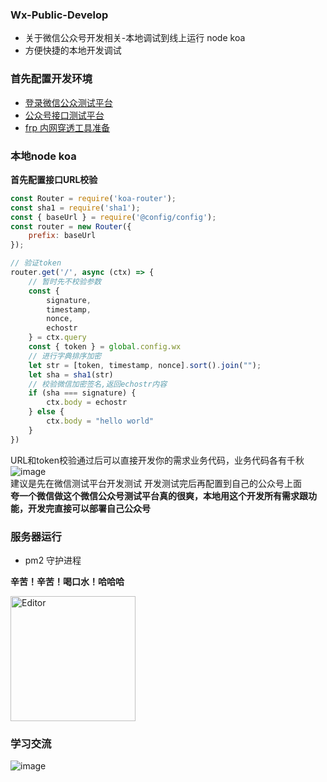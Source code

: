 ### Wx-Public-Develop
* 关于微信公众号开发相关-本地调试到线上运行 node koa  
* 方便快捷的本地开发调试  

### 首先配置开发环境
* [登录微信公众测试平台](https://mp.weixin.qq.com/debug/cgi-bin/sandbox?t=sandbox/login)  
* [公众号接口测试平台](https://mp.weixin.qq.com/debug/)  
* [frp 内网穿透工具准备](https://github.com/wangQiaoBrother/FrpUse)  

### 本地node koa
**首先配置接口URL校验**
```js
const Router = require('koa-router');
const sha1 = require('sha1');
const { baseUrl } = require('@config/config');
const router = new Router({
    prefix: baseUrl
});

// 验证token
router.get('/', async (ctx) => {
    // 暂时先不校验参数
    const {
        signature,
        timestamp,
        nonce,
        echostr
    } = ctx.query
    const { token } = global.config.wx
    // 进行字典排序加密
    let str = [token, timestamp, nonce].sort().join("");
    let sha = sha1(str)
    // 校验微信加密签名,返回echostr内容
    if (sha === signature) {
        ctx.body = echostr
    } else {
        ctx.body = "hello world"
    }
})
```
URL和token校验通过后可以直接开发你的需求业务代码，业务代码各有千秋    
![image](https://user-images.githubusercontent.com/21699695/121777720-2171c780-cbc6-11eb-9a67-3f49a025fd14.png)  
建议是先在微信测试平台开发测试 开发测试完后再配置到自己的公众号上面  
**夸一个微信做这个微信公众号测试平台真的很爽，本地用这个开发所有需求跟功能，开发完直接可以部署自己公众号**

### 服务器运行
* pm2 守护进程  

**辛苦！辛苦！喝口水！哈哈哈**
<div align="left">
  <img src="https://user-images.githubusercontent.com/21699695/121778277-d6a57f00-cbc8-11eb-9b28-13462b3fde2f.png" alt="Editor" width="200">
</div>

### 学习交流
![image](https://user-images.githubusercontent.com/21699695/121777897-eae87c80-cbc6-11eb-961b-57e3df81b0d1.png)
